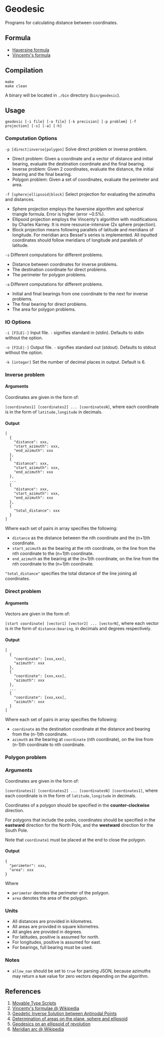 # Geodesic
Programs for calculating distance between coordinates.

## Formula
* [Haversine formula](https://en.wikipedia.org/wiki/Haversine_formula)
* [Vincenty's formula](https://en.wikipedia.org/wiki/Vincenty%27s_formulae)

## Compilation
```
make
make clean
```
A binary will be located in `./bin` directory (`bin/geodesic`).

## Usage
```
geodesic [-i file] [-o file] [-k precision] [-p problem] [-f projection] [-s] [-a] [-h]
```
### Computation Options
`-p [direct|inverse|polygon]` Solve direct problem or inverse problem.
* Direct problem: Given a coordinate and a vector of distance and initial bearing, evaluate the destination coordinate and the final bearing.
* Inverse problem: Given 2 coordinates, evaluate the distance, the initial bearing and the final bearing.
* Polygon problem: Given a set of coordinates, evaluate the perimeter and area.

`-f [sphere|ellipsoid|block]` Select projection for evaluating the azimuths and distances.
* Sphere projection employs the haversine algorithm and spherical triangle formula. Error is higher (error ~0.5%).
* Ellipsoid projection employs the Vincenty's algorithm with modifications by Charles Karney. It is more resource-intensive (2x sphere projection).
* Block projection means following parallels of latitude and meridians of longitude. For meridian arcs Bessel's series is implemented. All inputted coordinates should follow meridians of longitude and parallels of latitude.

`-s` Different computations for different problems.
* Distance between coordinates for inverse problems.
* The destination coordinate for direct problems.
* The perimeter for polygon problems.

`-a` Different computations for different problems.
* Initial and final bearings from one coordinate to the next for inverse problems.
* The final bearing for direct problems.
* The area for polygon problems.

### IO Options
`-i [FILE|-]` Input file. `-` signifies standard in (stdin). Defaults to stdin without the option.

`-o [FILE|-]` Output file. `-` signifies standard out (stdout). Defaults to stdout without the option.

`-k [integer]` Set the number of decimal places in output. Default is 6.

### Inverse problem

#### Arguments
Coordinates are given in the form of:

`[coordinates1] [coordinates2] ... [coordinatesN]`, where
each coordinate is in the form of `latitude,longitude` in decimals.

#### Output
```
[
  {
    "distance": xxx,
    "start_azimuth": xxx,
    "end_azimuth": xxx
  },
  {
    "distance": xxx,
    "start_azimuth": xxx,
    "end_azimuth": xxx
  },
  ...
  {
    "distance": xxx,
    "start_azimuth": xxx,
    "end_azimuth": xxx
  },
  {
    "total_distance": xxx
  }
]
```
Where
each set of pairs in array specifies the following:
* `distance` as the distance between the nth coordinate and the (n+1)th coordinate.
* `start_azimuth` as the bearing at the nth coordinate, on the line from the nth coordinate to the (n+1)th coordinate.
* `end_azimuth` as the bearing at the (n+1)th coordinate, on the line from the nth coordinate to the (n+1)th coordinate.
 
`"total_distance"` specifies the total distance of the line joining all coordinates.

### Direct problem


#### Arguments
Vectors are given in the form of:

`[start coordinate] [vector1] [vector2] ... [vectorN]`, where
each vector is in the form of `distance:bearing`, in decimals and degrees respectively.

#### Output
```
[
  {
    "coordinate": [xxx,xxx],
    "azimuth": xxx
  },
  {
    "coordinate": [xxx,xxx],
    "azimuth": xxx
  },
  ...
  {
    "coordinate": [xxx,xxx],
    "azimuth": xxx
  }
]
```
Where
each set of pairs in array specifies the following:
* `coordinate` as the destination coordinate at the distance and bearing from the (n-1)th coordinate.
* `azimuth` as the bearing at `coordinate` (nth coordinate), on the line from (n-1)th coordinate to nth coordinate.

### Polygon problem

### Arguments
Coordinates are given in the form of:

`[coordinates1] [coordinates2] ... [coordinatesN] [coordinates1]`, where
each coordinate is in the form of `latitude,longitude` in decimals.

Coordinates of a polygon should be specified in the **counter-clockwise** direction.

For polygons that include the poles, coordinates should be specified in the **eastward** direction for the North Pole, and the **westward** direction for the South Pole.

Note that `coordinate1` must be placed at the end to close the polygon.

#### Output
```
{
  "perimeter": xxx,
  "area": xxx
}
```
Where
* `perimeter` denotes the perimeter of the polygon.
* `area` denotes the area of the polygon.

### Units
* All distances are provided in kilometres.
* All areas are provided in square kilometres.
* All angles are provided in degrees.
* For latitudes, positive is assumed for north.
* For longitudes, positive is assumed for east.
* For bearings, full bearing must be used.

### Notes
* `allow_nan` should be set to `true` for parsing JSON, because azimuths may return a `NaN` value for zero vectors depending on the algorithm.

## References
1. [Movable Type Scripts](https://www.movable-type.co.uk/scripts/latlong.html)
2. [Vincenty's formulae @ Wikipedia](https://en.wikipedia.org/wiki/Vincenty%27s_formulae)
3. [Geodetic Inverse Solution between Antinodal Points](https://geographiclib.sourceforge.io/geodesic-papers/vincenty75b.pdf)
4. [Determination of areas on the plane, sphere and ellipsoid](https://www.tandfonline.com/doi/abs/10.1179/sre.2006.38.301.583?journalCode=ysre20)
5. [Geodesics on an ellipsoid of revolution](https://arxiv.org/pdf/1102.1215.pdf)
6. [Meridian arc @ Wikipedia](https://en.wikipedia.org/wiki/Meridian_arc)
